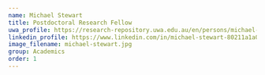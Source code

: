 ```yaml
---
name: Michael Stewart
title: Postdoctoral Research Fellow
uwa_profile: https://research-repository.uwa.edu.au/en/persons/michael-stewart
linkedin_profile: https://www.linkedin.com/in/michael-stewart-80211a1a0
image_filename: michael-stewart.jpg
group: Academics
order: 1
---
```

